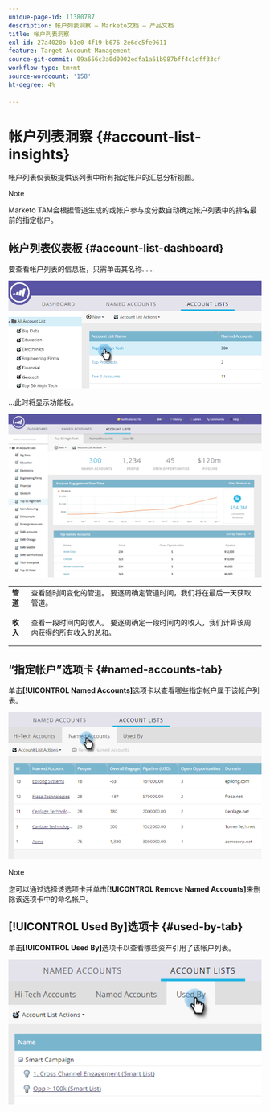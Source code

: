 ```yaml
---
unique-page-id: 11380787
description: 帐户列表洞察 — Marketo文档 — 产品文档
title: 帐户列表洞察
exl-id: 27a4020b-b1e0-4f19-b676-2e6dc5fe9611
feature: Target Account Management
source-git-commit: 09a656c3a0d0002edfa1a61b987bff4c1dff33cf
workflow-type: tm+mt
source-wordcount: '158'
ht-degree: 4%

---
```


# 帐户列表洞察 {#account-list-insights}

帐户列表仪表板提供该列表中所有指定帐户的汇总分析视图。

>[!NOTE]
>
>Marketo TAM会根据管道生成的或帐户参与度分数自动确定帐户列表中的排名最前的指定帐户。

## 帐户列表仪表板 {#account-list-dashboard}

要查看帐户列表的信息板，只需单击其名称……

![](assets/one-new.png)

...此时将显示功能板。

![](assets/two-new-1.png)

<table>
 <tbody>
  <tr>
   <td colspan="1"><strong><span class="uicontrol">管道</span></strong></td>
   <td colspan="1">查看随时间变化的管道。 要逐周确定管道时间，我们将在最后一天获取管道。</td>
  </tr>
  <tr>
   <td><strong><span class="uicontrol">收入</span></strong></td>
   <td><p>查看一段时间内的收入。 要逐周确定一段时间内的收入，我们计算该周内获得的所有收入的总和。</p></td>
  </tr>
 </tbody>
</table>

## “指定帐户”选项卡 {#named-accounts-tab}

单击&#x200B;**[!UICONTROL Named Accounts]**&#x200B;选项卡以查看哪些指定帐户属于该帐户列表。

![](assets/three-1.png)

>[!NOTE]
>
>您可以通过选择该选项卡并单击&#x200B;**[!UICONTROL Remove Named Accounts]**&#x200B;来删除该选项卡中的命名帐户。

## [!UICONTROL Used By]选项卡 {#used-by-tab}

单击&#x200B;**[!UICONTROL Used By]**&#x200B;选项卡以查看哪些资产引用了该帐户列表。

![](assets/four-2.png)
